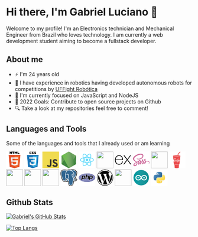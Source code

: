 # Hi there, I'm Gabriel Luciano 👋

Welcome to my profile! I'm an Electronics technician and Mechanical Engineer from Brazil who loves technology. I am currently a web development student aiming to become a fullstack developer.

## About me
- ⚡ I'm 24 years old
- 🤖 I have experience in robotics having developed autonomous robots for competitions by [UFFight Robótica](https://www.instagram.com/uffightrobotica/)
- 🌱 I'm currently focused on JavaScript and NodeJS
- 🥅 2022 Goals: Contribute to open source projects on Github
- 🔍 Take a look at my repositories feel free to comment!

## Languages and Tools
Some of the languages and tools that I already used or am learning

<div>
<img height="45" width="45" src="https://raw.githubusercontent.com/github/explore/80688e429a7d4ef2fca1e82350fe8e3517d3494d/topics/html/html.png" />
<img height="45" width="45" src="https://raw.githubusercontent.com/github/explore/80688e429a7d4ef2fca1e82350fe8e3517d3494d/topics/css/css.png" />
<img height="45" width="45" src="https://raw.githubusercontent.com/github/explore/80688e429a7d4ef2fca1e82350fe8e3517d3494d/topics/javascript/javascript.png" />
<img height="45" width="45" src="https://raw.githubusercontent.com/github/explore/80688e429a7d4ef2fca1e82350fe8e3517d3494d/topics/nodejs/nodejs.png" />
<img height="45" width="45" src="https://raw.githubusercontent.com/github/explore/80688e429a7d4ef2fca1e82350fe8e3517d3494d/topics/react/react.png" />
<img height="45" width="45" src="https://cdn.jsdelivr.net/gh/devicons/devicon/icons/nextjs/nextjs-original.svg" />
<svg viewBox="0 0 128 128" width="45" height="45">
<path d="M126.67 98.44c-4.56 1.16-7.38.05-9.91-3.75-5.68-8.51-11.95-16.63-18-24.9-.78-1.07-1.59-2.12-2.6-3.45C89 76 81.85 85.2 75.14 94.77c-2.4 3.42-4.92 4.91-9.4 3.7l26.92-36.13L67.6 29.71c4.31-.84 7.29-.41 9.93 3.45 5.83 8.52 12.26 16.63 18.67 25.21 6.45-8.55 12.8-16.67 18.8-25.11 2.41-3.42 5-4.72 9.33-3.46-3.28 4.35-6.49 8.63-9.72 12.88-4.36 5.73-8.64 11.53-13.16 17.14-1.61 2-1.35 3.3.09 5.19C109.9 76 118.16 87.1 126.67 98.44zM1.33 61.74c.72-3.61 1.2-7.29 2.2-10.83 6-21.43 30.6-30.34 47.5-17.06C60.93 41.64 63.39 52.62 62.9 65H7.1c-.84 22.21 15.15 35.62 35.53 28.78 7.15-2.4 11.36-8 13.47-15 1.07-3.51 2.84-4.06 6.14-3.06-1.69 8.76-5.52 16.08-13.52 20.66-12 6.86-29.13 4.64-38.14-4.89C5.26 85.89 3 78.92 2 71.39c-.15-1.2-.46-2.38-.7-3.57q.03-3.04.03-6.08zm5.87-1.49h50.43c-.33-16.06-10.33-27.47-24-27.57-15-.12-25.78 11.02-26.43 27.57z"></path>
</svg>
<img height="45" width="45" src="https://raw.githubusercontent.com/github/explore/80688e429a7d4ef2fca1e82350fe8e3517d3494d/topics/sass/sass.png" />
<img height="45" width="45" src="https://cdn.jsdelivr.net/gh/devicons/devicon/icons/tailwindcss/tailwindcss-plain.svg" />
<img height="45" width="45" src="https://raw.githubusercontent.com/github/explore/80688e429a7d4ef2fca1e82350fe8e3517d3494d/topics/gulp/gulp.png" />
<img height="45" width="45" src="https://cdn.jsdelivr.net/gh/devicons/devicon/icons/yarn/yarn-original-wordmark.svg" />
<img height="45" width="45" src="https://cdn.jsdelivr.net/gh/devicons/devicon/icons/git/git-original.svg" />
<img height="45" width="45" src="https://cdn.jsdelivr.net/gh/devicons/devicon/icons/mysql/mysql-original-wordmark.svg" />
<img height="45" width="45" src="https://raw.githubusercontent.com/github/explore/80688e429a7d4ef2fca1e82350fe8e3517d3494d/topics/postgresql/postgresql.png" />
<img height="45" width="45" src="https://raw.githubusercontent.com/github/explore/80688e429a7d4ef2fca1e82350fe8e3517d3494d/topics/php/php.png" />
<svg viewBox="0 0 128 128" width="45" height="45">
<path fill-rule="evenodd" clip-rule="evenodd" fill="#000" d="M64.094 126.224c34.275-.052 62.021-27.933 62.021-62.325 0-33.833-27.618-61.697-60.613-62.286C30.85.995 1.894 29.113 1.885 63.21c-.01 35.079 27.612 63.064 62.209 63.014zM63.993 4.63c32.907-.011 59.126 26.725 59.116 60.28-.011 31.679-26.925 58.18-59.092 58.187-32.771.007-59.125-26.563-59.124-59.608.002-32.193 26.766-58.848 59.1-58.859zM39.157 35.896c.538 1.793-.968 2.417-2.569 2.542-1.685.13-3.369.257-5.325.406 6.456 19.234 12.815 38.183 19.325 57.573.464-.759.655-.973.739-1.223 3.574-10.682 7.168-21.357 10.651-32.069.318-.977.16-2.271-.188-3.275-1.843-5.32-4.051-10.524-5.667-15.908-1.105-3.686-2.571-6.071-6.928-5.644-.742.073-1.648-1.524-2.479-2.349 1.005-.6 2.003-1.704 3.017-1.719a849.593 849.593 0 0126.618.008c1.018.017 2.016 1.15 3.021 1.765-.88.804-1.639 2.01-2.668 2.321-1.651.498-3.482.404-5.458.58l19.349 57.56c2.931-9.736 5.658-18.676 8.31-27.639 2.366-8.001.956-15.473-3.322-22.52-1.286-2.119-2.866-4.175-3.595-6.486-.828-2.629-1.516-5.622-1.077-8.259.745-4.469 4.174-6.688 8.814-7.113C74.333.881 34.431 9.317 19.728 34.922c5.66-.261 11.064-.604 16.472-.678 1.022-.013 2.717.851 2.957 1.652zm10.117 77.971c-.118.345-.125.729-.218 1.302 10.943 3.034 21.675 2.815 32.659-.886l-16.78-45.96c-5.37 15.611-10.52 30.575-15.661 45.544zm-8.456-2.078l-25.281-69.35c-11.405 22.278-2.729 56.268 25.281 69.35zm76.428-44.562c.802-10.534-2.832-25.119-5.97-27.125-.35 3.875-.106 8.186-1.218 12.114-2.617 9.255-5.817 18.349-8.899 27.468-3.35 9.912-6.832 19.779-10.257 29.666 16.092-9.539 24.935-23.618 26.344-42.123z"></path>
</svg>
<img height="45" width="45" src="https://cdn.jsdelivr.net/gh/devicons/devicon/icons/cplusplus/cplusplus-original.svg" />
<img height="45" width="45" src="https://raw.githubusercontent.com/github/explore/80688e429a7d4ef2fca1e82350fe8e3517d3494d/topics/arduino/arduino.png" />
<img height="45" width="45" src="https://raw.githubusercontent.com/github/explore/80688e429a7d4ef2fca1e82350fe8e3517d3494d/topics/python/python.png" />
</div>

## Github Stats

[![Gabriel's GitHub Stats](https://gabriel-github-readme-stats.vercel.app/api?username=gabrielluciano&show_icons=true&theme=dracula )](https://github.com/gabrielluciano?tab=repositories)

[![Top Langs](https://gabriel-github-readme-stats.vercel.app/api/top-langs/?username=gabrielluciano&layout=compact&theme=dracula)](https://github.com/gabrielluciano?tab=repositories)
